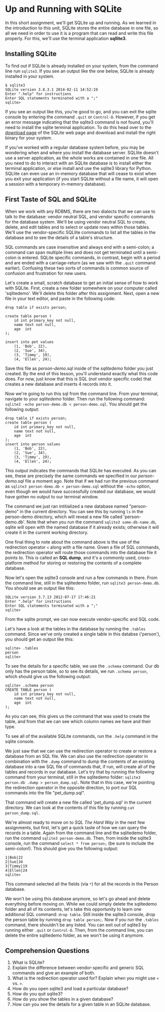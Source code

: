 [//]: <> (name: Up and Running with SQLite)
[//]: <> (author: Iain Duncan)
[//]: <> (type: intro)
[//]: <> (type: task)
[//]: <> (time: 30)

# Up and Running with SQLite

In this short assignment, we'll get SQLite up and running. As we learned in the introduction to this unit, SQLite stores the entire database in one file, so all we need in order to use it is a program that can read and write this file properly. For this, we'll use the terminal application **sqllite3**.


## Installing SQLite

To find out if SQLite is already installed on your system, from the command line run `sqlite3`. If you see an output like the one below, SQLite is already installed in your system.

    $ sqlite3 
    SQLite version 3.8.3.1 2014-02-11 14:52:19
    Enter ".help" for instructions
    Enter SQL statements terminated with a ";"
    sqlite> 

If you see an output like this, you're good to go, and you can exit the sqlite console by entering the command `.quit` or `Control-D`. However, if you get an error message indicating that the sqlite3 command is not found, you'll need to install the sqlite terminal application. To do this head over to the [download page](http://www.sqlite.org/download.html) of the SQLite web page and download and install the right binary for your system.

If you've worked with a regular database system before, you may be wondering 
when and where you install the database server. SQLlite doesn't use a server application, as the whole works are contained in one file. All you need to do to interact with an SQLite database is to install either the terminal application, or else install and use the sqlite3 library for Python. SQLlite can even use an in-memory database that will cease to exist when you exit
your application (if you start SQLite without a file name, it will open a session with a temporary in-memory database).


## First Taste of SQL and SQLite

When we work with any RDBMS, there are two dialects that we can use to talk
to the database: vendor neutral SQL, and vendor specific commands for the
database system. We'll be using vendor neutral SQL to create, delete, and edit tables and to select or update rows within those tables. We'll use the vendor-specific SQLlite commands to list all the tables in the database and to see
the details of a table's structure.

SQL commands are case insensitive and always end with a semi-colon; a command can span multiple lines and does not get terminated until a semi-colon is entered. SQLite specific commands, in contrast, begin with a period and are ended with a carriage-return (as we saw with the `.quit` command earlier). Confusing these two sorts of commands is common source of confusion and frustration for new users.

Let's create a small, scratch database to get an initial sense of how to work with SQLite. First, create a new folder somewhere on your computer called 'sqlitedemo'. We'll delete this folder after this assignment. Next, open a new file in your text editor, and paste in the following code:

    drop table if exists person;
    
    create table person (
        id int primary_key not null,
        name text not null,
        age  int 
    );
    
    insert into pet values 
        (1, 'Bob', 22),
        (2, 'Sue', 34),
        (3, 'Timmy', 19),
        (4, 'Ellen', 24);

Save this file as *person-demo.sql* inside of the *sqlitedemo* folder you just created. By the end of this lesson, you'll understand exactly what this code does. For now, just know that this is SQL (*not* vendor specific code) that creates a new database and inserts 4 records into it. 

Now we're going to run this sql from the command line. From your terminal, navigate to your *sqlitedemo* folder. Then run the following command: `sqlite3 -echo person-demo.db < person-demo.sql`. You should get the following output:

    drop table if exists person;
    create table person (
        id int primary_key not null,
        name text not null,
        age  int 
    );
    insert into person values 
        (1, 'Bob', 22),
        (2, 'Sue', 34),
        (3, 'Timmy', 19),
        (4, 'Ellen', 24);

This output indicates the commands that SQLite has executed. As you can see, these are precisely the same commands we specified in our *person-demo.sql* file a moment ago. Note that if we had run the previous command as `sqlite3 person-demo.db < person-demo.sql` without the `-echo` option, even though we would have successfully created our database, we would have gotten no output to our terminal window. 

The command we just ran intitialized a new database named "person-demo" in the current directory. You can see this by running `ls` in the person-demo directory, which will reveal a new file called 'person-demo.db'. Note that when you run the command `sqlite3 some-db-name.db`, sqlite will open with the named database if it already exists; otherwise it will create it in the current working directory. 

One final thing to note about the command above is the use of the redirection operator `<` along with a file name. Given a file of SQL commands, the redirection operator will route those commands into the database file it points to. This is called an **SQL dump**, and it's a commonly used, cross-platform method for storing or restoring the contents of a complete database. 

Now let's open the sqlite3 console and run a few commands in there. From the command line, still in the sqlitedemo folder, run `sqlite3 person-demo.db`. You should see an output like this:

    SQLite version 3.7.13 2012-07-17 17:46:21
    Enter ".help" for instructions
    Enter SQL statements terminated with a ";"
    sqlite> 

From the sqlite prompt, we can now execute vendor-specific and SQL code. 

Let's have a look at the tables in the database by running the `.tables` command. Since we've only created a single table in this databse ('person'), you should get an output like this:

    sqlite> .tables
    person
    sqlite> 

To see the details for a specific table, we use the `.schema` command. Our db only has the person table, so to see its details, we run `.schema person`, which should give us the following output: 
    
    sqlite> .schema person
    CREATE TABLE person (
        id int primary_key not null,
        name text not null,
        age  int 
    );
 
As you can see, this gives us the command that was used to create the table, and from that we can see which column names we have and their type.

To see all of the available SQLite commands, run the `.help` command in the sqlite console. 

We just saw that we can use the redirection operator to create or restore a database from an SQL file. We can also use the redirection operator in combination with the `.dump` command to dump the contents of an existing database into a raw SQL file of commands that, if run, will create all of the tables and records in our database. Let's try that by running the following command from your terminal, still in the sqlitedemo folder: `sqlite3 person.db .dump > person_dump.sql`. Note that in this case, we're pointing the redirection operator in the opposite direction, to port our SQL commands into the file "pet_dump.sql". 

That command will create a new file called 'pet_dump.sql' in the current directory. We can look at the contents of this file by running `cat person_dump.sql`.

We're almost ready to move on to *SQL The Hard Way* in the next few assignments, but first, let's get a quick taste of how we can query the records in a table. Again from the command line and the sqlitedemo folder, run the command `sqlite3 person-demo.db`. Then, from inside the sqlite3 console, run the command `select * from person;` (be sure to include the semi-colon!). This should give you the following output:

    1|Bob|22
    2|Sue|34
    3|Timmy|19
    4|Ellen|24
    sqlite>  

This command selected all the fields (via `*`) for all the records in the Person database. 

We won't be using this database anymore, so let's go ahead and delete everything before moving on. While we could simply delete the sqlitedemo folder and all of its contents, let's take this opportunity to learn one additional SQL command: `drop table`. Still inside the sqlite3 console, drop the person table by running `drop table person;`. Now if you run the `.tables` command, there shouldn't be any listed. You can exit out of sqlite3 by running either `.quit` or `Control-D`. Then, from the command line, you can delete the entire sqlitedemo folder, as we won't be using it anymore.

## Comprehension Questions

1.  What is SQLite?
2.  Explain the difference between vendor-specific and generic SQL commands and give an example of both.
3.  What is the redirection operator used for? Explain when you might use `<` vs. `>`.
4.  How do you open sqlite3 and load a particular database?
5.  How do you quit sqlite3?
6.  How do you show the tables in a given database?
7.  How can you see the details for a given table in an SQLite database.

